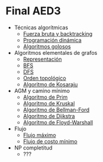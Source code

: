 # Final AED3

- Técnicas algorítmicas
    - [Fuerza bruta y backtracking](./backtracking.md)
    - [Programación dinámica](./dinamica.md)
    - [Algoritmos golosos](./golosos.md)
- Algoritmos elementales de grafos
    - [Representación](./representacion.md)
    - [BFS](./bfs.md)
    - [DFS](./dfs.md)
    - [Orden topológico](./orden-topologico.md)
    - [Algoritmo de Kosaraju](./kosaraju.md)
- AGM y camino mínimo
    - [Algoritmo de Prim](./prim.md)
    - [Algoritmo de Kruskal](./kruskal.md)
    - [Algoritmo de Bellman-Ford](./bellman-ford.md)
    - [Algoritmo de Dijkstra](./dijkstra.md)
    - [Algoritmo de Floyd-Warshall](./floyd-warshall.md)
- Flujo
    - [Flujo máximo](./flujo-maximo.md)
    - [Flujo de costo mínimo](./flujo-cost-minimo.md)
- NP completitud
    - ???
